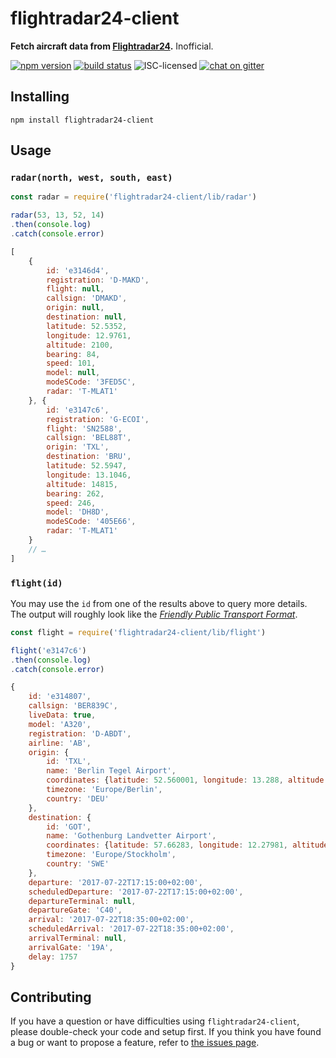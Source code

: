# flightradar24-client

**Fetch aircraft data from [Flightradar24](https://www.flightradar24.com/).** Inofficial.

[![npm version](https://img.shields.io/npm/v/flightradar24-client.svg)](https://www.npmjs.com/package/flightradar24-client)
[![build status](https://img.shields.io/travis/derhuerst/flightradar24-client.svg)](https://travis-ci.org/derhuerst/flightradar24-client)
![ISC-licensed](https://img.shields.io/github/license/derhuerst/flightradar24-client.svg)
[![chat on gitter](https://badges.gitter.im/derhuerst.svg)](https://gitter.im/derhuerst)


## Installing

```shell
npm install flightradar24-client
```


## Usage

### `radar(north, west, south, east)`

```js
const radar = require('flightradar24-client/lib/radar')

radar(53, 13, 52, 14)
.then(console.log)
.catch(console.error)
```

```js
[
	{
		id: 'e3146d4',
		registration: 'D-MAKD',
		flight: null,
		callsign: 'DMAKD',
		origin: null,
		destination: null,
		latitude: 52.5352,
		longitude: 12.9761,
		altitude: 2100,
		bearing: 84,
		speed: 101,
		model: null,
		modeSCode: '3FED5C',
		radar: 'T-MLAT1'
	}, {
		id: 'e3147c6',
		registration: 'G-ECOI',
		flight: 'SN2588',
		callsign: 'BEL88T',
		origin: 'TXL',
		destination: 'BRU',
		latitude: 52.5947,
		longitude: 13.1046,
		altitude: 14815,
		bearing: 262,
		speed: 246,
		model: 'DH8D',
		modeSCode: '405E66',
		radar: 'T-MLAT1'
	}
	// …
]
```

### `flight(id)`

You may use the `id` from one of the results above to query more details. The output will roughly look like the [*Friendly Public Transport Format*](https://github.com/public-transport/friendly-public-transport-format).

```js
const flight = require('flightradar24-client/lib/flight')

flight('e3147c6')
.then(console.log)
.catch(console.error)
```

```js
{
	id: 'e314807',
	callsign: 'BER839C',
	liveData: true,
	model: 'A320',
	registration: 'D-ABDT',
	airline: 'AB',
	origin: {
		id: 'TXL',
		name: 'Berlin Tegel Airport',
		coordinates: {latitude: 52.560001, longitude: 13.288, altitude: 122},
		timezone: 'Europe/Berlin',
		country: 'DEU'
	},
	destination: {
		id: 'GOT',
		name: 'Gothenburg Landvetter Airport',
		coordinates: {latitude: 57.66283, longitude: 12.27981, altitude: 506},
		timezone: 'Europe/Stockholm',
		country: 'SWE'
	},
	departure: '2017-07-22T17:15:00+02:00',
	scheduledDeparture: '2017-07-22T17:15:00+02:00',
	departureTerminal: null,
	departureGate: 'C40',
	arrival: '2017-07-22T18:35:00+02:00',
	scheduledArrival: '2017-07-22T18:35:00+02:00',
	arrivalTerminal: null,
	arrivalGate: '19A',
	delay: 1757
}
```


## Contributing

If you have a question or have difficulties using `flightradar24-client`, please double-check your code and setup first. If you think you have found a bug or want to propose a feature, refer to [the issues page](https://github.com/derhuerst/flightradar24-client/issues).
